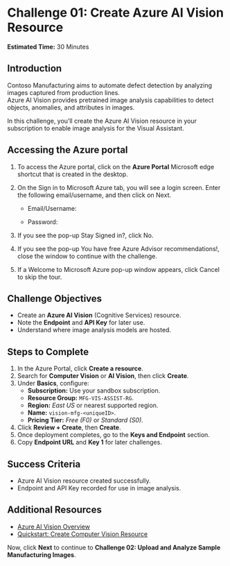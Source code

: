 # Challenge 01: Create Azure AI Vision Resource
**Estimated Time:** 30 Minutes

## Introduction
Contoso Manufacturing aims to automate defect detection by analyzing images captured from production lines.  
Azure AI Vision provides pretrained image analysis capabilities to detect objects, anomalies, and attributes in images.

In this challenge, you’ll create the Azure AI Vision resource in your subscription to enable image analysis for the Visual Assistant.

## Accessing the Azure portal

1. To access the Azure portal, click on the **Azure Portal** Microsoft edge shortcut that is created in the desktop.

1. On the Sign in to Microsoft Azure tab, you will see a login screen. Enter the following email/username, and then click on Next.

   - Email/Username: <inject key="AzureAdUserEmail"></inject>

   - Password: <inject key="AzureAdUserPassword"></inject>

1. If you see the pop-up Stay Signed in?, click No.

1. If you see the pop-up You have free Azure Advisor recommendations!, close the window to continue with the challenge.

1. If a Welcome to Microsoft Azure pop-up window appears, click Cancel to skip the tour.

## Challenge Objectives
- Create an **Azure AI Vision** (Cognitive Services) resource.  
- Note the **Endpoint** and **API Key** for later use.  
- Understand where image analysis models are hosted.

## Steps to Complete
1. In the Azure Portal, click **Create a resource**.  
2. Search for **Computer Vision** or **AI Vision**, then click **Create**.  
3. Under **Basics**, configure:
   - **Subscription:** Use your sandbox subscription.  
   - **Resource Group:** `MFG-VIS-ASSIST-RG`.  
   - **Region:** *East US* or nearest supported region.  
   - **Name:** `vision-mfg-<uniqueID>`.  
   - **Pricing Tier:** *Free (F0)* or *Standard (S0)*.  
4. Click **Review + Create**, then **Create**.  
5. Once deployment completes, go to the **Keys and Endpoint** section.  
6. Copy **Endpoint URL** and **Key 1** for later challenges.

## Success Criteria
- Azure AI Vision resource created successfully.  
- Endpoint and API Key recorded for use in image analysis.

## Additional Resources
- [Azure AI Vision Overview](https://learn.microsoft.com/azure/ai-services/computer-vision/overview)
- [Quickstart: Create Computer Vision Resource](https://learn.microsoft.com/azure/ai-services/computer-vision/quickstarts-sdk/image-analysis-client-library)

Now, click **Next** to continue to **Challenge 02: Upload and Analyze Sample Manufacturing Images**.
